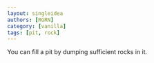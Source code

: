 ```yaml
---
layout: singleidea
authors: [RGRN]
category: [vanilla]
tags: [pit, rock]
---
```

You can fill a pit by dumping sufficient rocks in it.
